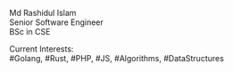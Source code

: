 Md Rashidul Islam    
Senior Software Engineer    
BSc in CSE   

Current Interests:    
#Golang, #Rust, #PHP, #JS, #Algorithms, #DataStructures
